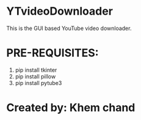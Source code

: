 # YTvideoDownloader
This is the GUI based YouTube video downloader.

# PRE-REQUISITES:
1. pip install tkinter
2. pip install pillow
3. pip install pytube3

# Created by: Khem chand
